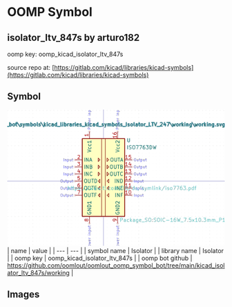 # OOMP Symbol  
## isolator_ltv_847s  by arturo182  
  
oomp key: oomp_kicad_isolator_ltv_847s  
  
source repo at: [https://gitlab.com/kicad/libraries/kicad-symbols](https://gitlab.com/kicad/libraries/kicad-symbols)  
## Symbol  
  
[![working.png](working_600.png)](working.png)  
| name | value | 
| --- | --- | 
| symbol name | Isolator | 
| library name | Isolator | 
| oomp key | oomp_kicad_isolator_ltv_847s | 
| oomp bot github | https://github.com/oomlout/oomlout_oomp_symbol_bot/tree/main/kicad_isolator_ltv_847s/working | 
## Images  
